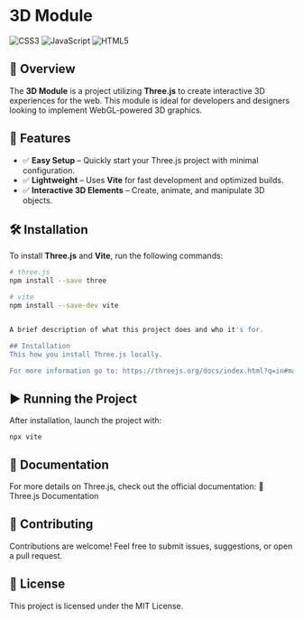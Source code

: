 # 3D Module  

![CSS3](https://img.shields.io/badge/CSS3-1572B6?style=for-the-badge&logo=css3&logoColor=white) ![JavaScript](https://img.shields.io/badge/JavaScript-323330?style=for-the-badge&logo=javascript&logoColor=F7DF1E) ![HTML5](https://img.shields.io/badge/HTML5-E34F26?style=for-the-badge&logo=html5&logoColor=white)  

## 📌 Overview  

The **3D Module** is a project utilizing **Three.js** to create interactive 3D experiences for the web. This module is ideal for developers and designers looking to implement WebGL-powered 3D graphics.  

## 🚀 Features  

- ✅ **Easy Setup** – Quickly start your Three.js project with minimal configuration.  
- ✅ **Lightweight** – Uses **Vite** for fast development and optimized builds.  
- ✅ **Interactive 3D Elements** – Create, animate, and manipulate 3D objects.  

## 🛠️ Installation  

To install **Three.js** and **Vite**, run the following commands:  

```bash
# three.js
npm install --save three

# vite
npm install --save-dev vite


A brief description of what this project does and who it's for.

## Installation
This how you install Three.js locally. 

For more information go to: https://threejs.org/docs/index.html?q=in#manual/en/introduction/Installation

````
## ▶️ Running the Project  

After installation, launch the project with:
````
npx vite
````
## 📖 Documentation

For more details on Three.js, check out the official documentation:
🔗 Three.js Documentation

## 📩 Contributing

Contributions are welcome! Feel free to submit issues, suggestions, or open a pull request.

## 📜 License

This project is licensed under the MIT License.

